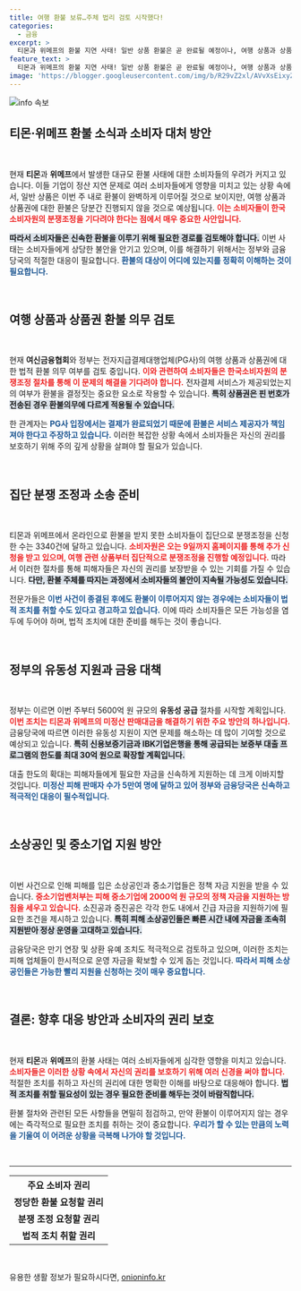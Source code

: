 ```yaml
---
title: 여행 환불 보류…주체 법리 검토 시작했다!
categories:
  - 금융
excerpt: >
  티몬과 위메프의 환불 지연 사태! 일반 상품 환불은 곧 완료될 예정이나, 여행 상품과 상품권 구매자는 소비자원의 분쟁조정 절차를 기다려야 합니다. 정부는 긴급 유동성 지원을 검토 중이며, 피해자는 5만 명 이상으로 늘어날 전망입니다. 클릭하여 자세한 상황을 확인하세요!
feature_text: >
  티몬과 위메프의 환불 지연 사태! 일반 상품 환불은 곧 완료될 예정이나, 여행 상품과 상품권 구매자는 소비자원의 분쟁조정 절차를 기다려야 합니다. 정부는 긴급 유동성 지원을 검토 중이며, 피해자는 5만 명 이상으로 늘어날 전망입니다. 클릭하여 자세한 상황을 확인하세요!
image: 'https://blogger.googleusercontent.com/img/b/R29vZ2xl/AVvXsEixyZcFfHzMRdzZMjFBmAUKJYCLCGyLL1o632UiGVXcaFdKo_bkvkuCioo0uUKlGfBVcT3P84aROyZIXSBEx3Aw5nCQ3pTgDom1WDC4m8eifvWiAmWEEVb4x6G_l8C0QH225ldMjyaFvpxGEBGNO37VmDTDMHGhJPq73UglMfDca1-0aw/s1600/blogspot.png'
---
```


<p><img src="https://blogger.googleusercontent.com/img/b/R29vZ2xl/AVvXsEixyZcFfHzMRdzZMjFBmAUKJYCLCGyLL1o632UiGVXcaFdKo_bkvkuCioo0uUKlGfBVcT3P84aROyZIXSBEx3Aw5nCQ3pTgDom1WDC4m8eifvWiAmWEEVb4x6G_l8C0QH225ldMjyaFvpxGEBGNO37VmDTDMHGhJPq73UglMfDca1-0aw/s1600/blogspot.png" alt="info 속보" /></p>

<h2 data-ke-size="size26">티몬·위메프 환불 소식과 소비자 대처 방안</h2>

<p data-ke-size="size16">&nbsp;</p>

<p>현재 <b>티몬</b>과 <b>위메프</b>에서 발생한 대규모 환불 사태에 대한 소비자들의 우려가 커지고 있습니다. 이들 기업이 정산 지연 문제로 여러 소비자들에게 영향을 미치고 있는 상황 속에서, 일반 상품은 이번 주 내로 환불이 완벽하게 이루어질 것으로 보이지만, 여행 상품과 상품권에 대한 환불은 당분간 진행되지 않을 것으로 예상됩니다. <b><span style="color: #ee2323;">이는 소비자들이 한국소비자원의 분쟁조정을 기다려야 한다는 점에서 매우 중요한 사안입니다.</span></b> </p>

<p><b><span style="background-color: #21538527;">따라서 소비자들은 신속한 환불을 이루기 위해 필요한 경로를 검토해야 합니다.</span></b> 이번 사태는 소비자들에게 상당한 불안을 안기고 있으며, 이를 해결하기 위해서는 정부와 금융당국의 적절한 대응이 필요합니다. <b><span style="color: #1a5490;">환불의 대상이 어디에 있는지를 정확히 이해하는 것이 필요합니다.</span></b> </p>

<p data-ke-size="size16">&nbsp;</p>

<h2 data-ke-size="size26">여행 상품과 상품권 환불 의무 검토</h2>

<p data-ke-size="size16">&nbsp;</p>

<p>현재 <b>여신금융협회</b>와 정부는 전자지급결제대행업체(PG사)의 여행 상품과 상품권에 대한 법적 환불 의무 여부를 검토 중입니다. <b><span style="color: #ee2323;">이와 관련하여 소비자들은 한국소비자원의 분쟁조정 절차를 통해 이 문제의 해결을 기다려야 합니다.</span></b> 전자결제 서비스가 제공되었는지의 여부가 환불을 결정짓는 중요한 요소로 작용할 수 있습니다. <b><span style="background-color: #21538527;">특히 상품권은 핀 번호가 전송된 경우 환불의무에 다르게 적용될 수 있습니다.</span></b> </p>

<p>한 관계자는 <b><span style="color: #1a5490;">PG사 입장에서는 결제가 완료되었기 때문에 환불은 서비스 제공자가 책임져야 한다고 주장하고 있습니다.</span></b> 이러한 복잡한 상황 속에서 소비자들은 자신의 권리를 보호하기 위해 주의 깊게 상황을 살펴야 할 필요가 있습니다.</p>

<p data-ke-size="size16">&nbsp;</p>

<h2 data-ke-size="size26">집단 분쟁 조정과 소송 준비</h2>

<p data-ke-size="size16">&nbsp;</p>

<p>티몬과 위메프에서 온라인으로 환불을 받지 못한 소비자들이 집단으로 분쟁조정을 신청한 수는 3340건에 달하고 있습니다. <b><span style="color: #ee2323;">소비자원은 오는 9일까지 홈페이지를 통해 추가 신청을 받고 있으며, 여행 관련 상품부터 집단적으로 분쟁조정을 진행할 예정입니다.</span></b> 따라서 이러한 절차를 통해 피해자들은 자신의 권리를 보장받을 수 있는 기회를 가질 수 있습니다. <b><span style="background-color: #21538527;">다만, 환불 주체를 따지는 과정에서 소비자들의 불안이 지속될 가능성도 있습니다.</span></b> </p>

<p>전문가들은 <b><span style="color: #1a5490;">이번 사건이 종결된 후에도 환불이 이루어지지 않는 경우에는 소비자들이 법적 조치를 취할 수도 있다고 경고하고 있습니다.</span></b> 이에 따라 소비자들은 모든 가능성을 염두에 두어야 하며, 법적 조치에 대한 준비를 해두는 것이 좋습니다.</p>

<p data-ke-size="size16">&nbsp;</p>

<h2 data-ke-size="size26">정부의 유동성 지원과 금융 대책</h2>

<p data-ke-size="size16">&nbsp;</p>

<p>정부는 이르면 이번 주부터 5600억 원 규모의 <b>유동성 공급</b> 절차를 시작할 계획입니다. <b><span style="color: #ee2323;">이번 조치는 티몬과 위메프의 미정산 판매대금을 해결하기 위한 주요 방안의 하나입니다.</span></b> 금융당국에 따르면 이러한 유동성 지원이 지연 문제를 해소하는 데 많이 기여할 것으로 예상되고 있습니다. <b><span style="background-color: #21538527;">특히 신용보증기금과 IBK기업은행을 통해 공급되는 보증부 대출 프로그램의 한도를 최대 30억 원으로 확장할 계획입니다.</span></b> </p>

<p>대출 한도의 확대는 피해자들에게 필요한 자금을 신속하게 지원하는 데 크게 이바지할 것입니다. <b><span style="color: #1a5490;">미정산 피해 판매자 수가 5만여 명에 달하고 있어 정부와 금융당국은 신속하고 적극적인 대응이 필수적입니다.</span></b> </p>

<p data-ke-size="size16">&nbsp;</p>

<h2 data-ke-size="size26">소상공인 및 중소기업 지원 방안</h2>

<p data-ke-size="size16">&nbsp;</p>

<p>이번 사건으로 인해 피해를 입은 소상공인과 중소기업들은 정책 자금 지원을 받을 수 있습니다. <b><span style="color: #ee2323;">중소기업벤처부는 피해 중소기업에 2000억 원 규모의 정책 자금을 지원하는 방침을 세우고 있습니다.</span></b> 소진공과 중진공은 각각 한도 내에서 긴급 자금을 지원하기에 필요한 조건을 제시하고 있습니다. <b><span style="background-color: #21538527;">특히 피해 소상공인들은 빠른 시간 내에 자금을 조속히 지원받아 정상 운영을 고대하고 있습니다.</span></b> </p>

<p>금융당국은 만기 연장 및 상환 유예 조치도 적극적으로 검토하고 있으며, 이러한 조치는 피해 업체들이 한시적으로 운영 자금을 확보할 수 있게 돕는 것입니다. <b><span style="color: #1a5490;">따라서 피해 소상공인들은 가능한 빨리 지원을 신청하는 것이 매우 중요합니다.</span></b> </p>

<p data-ke-size="size16">&nbsp;</p>

<h2 data-ke-size="size26">결론: 향후 대응 방안과 소비자의 권리 보호</h2>

<p data-ke-size="size16">&nbsp;</p>

<p>현재 <b>티몬</b>과 <b>위메프</b>의 환불 사태는 여러 소비자들에게 심각한 영향을 미치고 있습니다. <b><span style="color: #ee2323;">소비자들은 이러한 상황 속에서 자신의 권리를 보호하기 위해 여러 신경을 써야 합니다.</span></b> 적절한 조치를 취하고 자신의 권리에 대한 명확한 이해를 바탕으로 대응해야 합니다. <b><span style="background-color: #21538527;">법적 조치를 취할 필요성이 있는 경우 필요한 준비를 해두는 것이 바람직합니다.</span></b> </p>

<p>환불 절차와 관련된 모든 사항들을 면밀히 점검하고, 만약 환불이 이루어지지 않는 경우에는 즉각적으로 필요한 조치를 취하는 것이 중요합니다. <b><span style="color: #1a5490;">우리가 할 수 있는 만큼의 노력을 기울여 이 어려운 상황을 극복해 나가야 할 것입니다.</span></b> </p>

<p data-ke-size="size16">&nbsp;</p>

<hr>

<table style="width: 100%;">
  <tr>
    <th style="text-align: center; height: 30px;">주요 소비자 권리</th>
  </tr>
  <tr>
    <td style="text-align: center; height: 17px;"><b>정당한 환불 요청할 권리</b></td>
  </tr>
  <tr>
    <td style="text-align: center; height: 17px;"><b>분쟁 조정 요청할 권리</b></td>
  </tr>
  <tr>
    <td style="text-align: center; height: 17px;"><b>법적 조치 취할 권리</b></td>
  </tr>
</table>

<p data-ke-size="size16">&nbsp;</p>
유용한 생활 정보가 필요하시다면, <a href="https://onioninfo.kr" rel="dofollow">onioninfo.kr</a>


